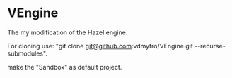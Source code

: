 # VEngine
The my modification of the Hazel engine.

For cloning use:
"git clone git@github.com:vdmytro/VEngine.git --recurse-submodules".

make the "Sandbox" as default project.
